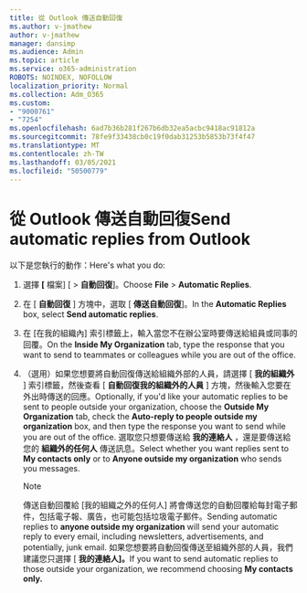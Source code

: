 ```yaml
---
title: 從 Outlook 傳送自動回復
ms.author: v-jmathew
author: v-jmathew
manager: dansimp
ms.audience: Admin
ms.topic: article
ms.service: o365-administration
ROBOTS: NOINDEX, NOFOLLOW
localization_priority: Normal
ms.collection: Adm_O365
ms.custom:
- "9000761"
- "7254"
ms.openlocfilehash: 6ad7b36b281f267b6db32ea5acbc9418ac91812a
ms.sourcegitcommit: 78fe9f33438cb0c19f0dab31253b5853b73f4f47
ms.translationtype: MT
ms.contentlocale: zh-TW
ms.lasthandoff: 03/05/2021
ms.locfileid: "50500779"
---
```

# <a name="send-automatic-replies-from-outlook"></a><span data-ttu-id="10419-102">從 Outlook 傳送自動回復</span><span class="sxs-lookup"><span data-stu-id="10419-102">Send automatic replies from Outlook</span></span>

<span data-ttu-id="10419-103">以下是您執行的動作：</span><span class="sxs-lookup"><span data-stu-id="10419-103">Here's what you do:</span></span>

1. <span data-ttu-id="10419-104">選擇 **[** 檔案] [  >  **自動回復**]。</span><span class="sxs-lookup"><span data-stu-id="10419-104">Choose **File** > **Automatic Replies**.</span></span>
2. <span data-ttu-id="10419-105">在 [ **自動回復** ] 方塊中，選取 [ **傳送自動回復**]。</span><span class="sxs-lookup"><span data-stu-id="10419-105">In the **Automatic Replies** box, select **Send automatic replies**.</span></span>
3. <span data-ttu-id="10419-106">在 [在我的組織內] 索引標籤上，輸入當您不在辦公室時要傳送給組員或同事的回覆。</span><span class="sxs-lookup"><span data-stu-id="10419-106">On the **Inside My Organization** tab, type the response that you want to send to teammates or colleagues while you are out of the office.</span></span>
4. <span data-ttu-id="10419-107">（選用）如果您想要將自動回復傳送給組織外部的人員，請選擇 [ **我的組織外** ] 索引標籤，然後查看 [ **自動回復我的組織外的人員** ] 方塊，然後輸入您要在外出時傳送的回應。</span><span class="sxs-lookup"><span data-stu-id="10419-107">Optionally, if you'd like your automatic replies to be sent to people outside your organization, choose the **Outside My Organization** tab, check the **Auto-reply to people outside my organization** box, and then type the response you want to send while you are out of the office.</span></span> <span data-ttu-id="10419-108">選取您只想要傳送給 **我的連絡人** ，還是要傳送給您的 **組織外的任何人** 傳送訊息。</span><span class="sxs-lookup"><span data-stu-id="10419-108">Select whether you want replies sent to **My contacts only** or to **Anyone outside my organization** who sends you messages.</span></span>

    > [!NOTE]
    > <span data-ttu-id="10419-109">傳送自動回覆給 [我的組織之外的任何人] 將會傳送您的自動回覆給每封電子郵件，包括電子報、廣告，也可能包括垃圾電子郵件。</span><span class="sxs-lookup"><span data-stu-id="10419-109">Sending automatic replies to **anyone outside my organization** will send your automatic reply to every email, including newsletters, advertisements, and potentially, junk email.</span></span> <span data-ttu-id="10419-110">如果您想要將自動回復傳送至組織外部的人員，我們建議您只選擇 [ **我的連絡人]。**</span><span class="sxs-lookup"><span data-stu-id="10419-110">If you want to send automatic replies to those outside your organization, we recommend choosing **My contacts only.**</span></span>
